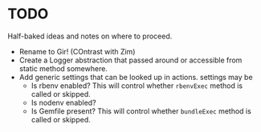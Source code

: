 # TODO

Half-baked ideas and notes on where to proceed.

* Rename to Gir! (COntrast with Zim)
* Create a Logger abstraction that passed around or accessible from static method somewhere.
* Add generic settings that can be looked up in actions. settings may be
  - Is rbenv enabled? This will control whether `rbenvExec` method is called or skipped.
  - Is nodenv enabled?
  - Is Gemfile present? This will control whether `bundleExec` method is called or skipped.
